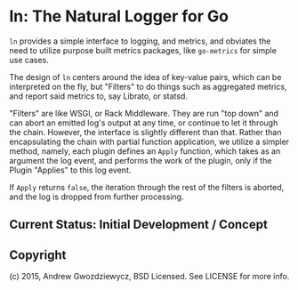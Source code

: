# ln: The Natural Logger for Go

`ln` provides a simple interface to logging, and metrics, and
obviates the need to utilize purpose built metrics packages, like
`go-metrics` for simple use cases.

The design of `ln` centers around the idea of key-value pairs, which
can be interpreted on the fly, but "Filters" to do things such as
aggregated metrics, and report said metrics to, say Librato, or
statsd.

"Filters" are like WSGI, or Rack Middleware. They are run "top down"
and can abort an emitted log's output at any time, or continue to let
it through the chain. However, the interface is slightly different
than that. Rather than encapsulating the chain with partial function
application, we utilize a simpler method, namely, each plugin defines
an `Apply` function, which takes as an argument the log event, and
performs the work of the plugin, only if the Plugin "Applies" to this
log event.

If `Apply` returns `false`, the iteration through the rest of the
filters is aborted, and the log is dropped from further processing.

## Current Status: Initial Development / Concept

## Copyright

(c) 2015, Andrew Gwozdziewycz, BSD Licensed. See LICENSE for more
info.
